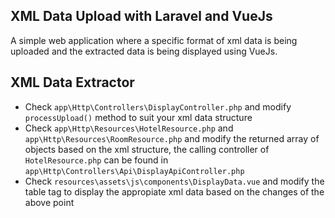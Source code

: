 ## XML Data Upload with Laravel and VueJs

A simple web application where a specific format of xml data is being uploaded and
the extracted data is being displayed using VueJs.

## XML Data Extractor
* Check ``` app\Http\Controllers\DisplayController.php ``` and modify ``` processUpload() ``` method to suit your xml data structure
* Check ``` app\Http\Resources\HotelResource.php ``` and ``` app\Http\Resources\RoomResource.php ``` and modify the returned array of objects based on the xml structure, the calling controller of ``` HotelResource.php ``` can be found in ``` app\Http\Controllers\Api\DisplayApiController.php ```
* Check ``` resources\assets\js\components\DisplayData.vue ``` and modify the table tag to display the appropiate xml data based on the changes of the above point